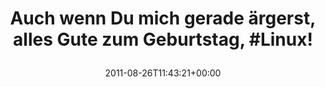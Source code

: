 ---
retweeted: false
source: <a href="http://itunes.apple.com/us/app/twitter/id409789998?mt=12" rel="nofollow">Twitter
  for Mac</a>
entities:
  hashtags:
  - text: Linux
    indices:
    - '61'
    - '67'
  symbols: []
  user_mentions: []
  urls: []
display_text_range:
- '0'
- '68'
favorite_count: '0'
id_str: '107055526961102848'
truncated: false
retweet_count: '0'
id: '107055526961102848'
created_at: Fri Aug 26 11:43:21 +0000 2011
favorited: false
full_text: 'Auch wenn Du mich gerade ärgerst, alles Gute zum Geburtstag, #Linux!'
lang: de
tags:
- Linux
- pesos/twitter
date: '2011-08-26T11:43:21+00:00'
src: https://twitter.com/bascht/status/107055526961102848
original_url: https://twitter.com/bascht/status/107055526961102848
type: twitter_tweet
text: 'Auch wenn Du mich gerade ärgerst, alles Gute zum Geburtstag, #Linux!'
title: 'Auch wenn Du mich gerade ärgerst, alles Gute zum Geburtstag, #Linux!

  '

---